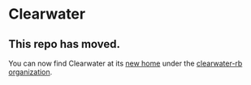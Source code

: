 # Clearwater

## This repo has moved.

You can now find Clearwater at its [new home](https://github.com/clearwater-rb/clearwater) under the [clearwater-rb organization](https://github.com/clearwater-rb).
